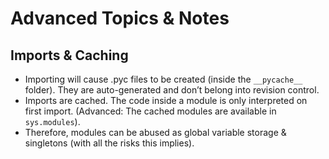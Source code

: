 # Advanced Topics & Notes

## Imports & Caching

* Importing will cause .pyc files to be created (inside the `__pycache__`
  folder). They are auto-generated and don’t belong into revision control.
* Imports are cached. The code inside a module is only interpreted on first
  import. (Advanced: The cached modules are available in `sys.modules`).
* Therefore, modules can be abused as global variable storage & singletons
  (with all the risks this implies).

